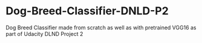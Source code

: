 # Dog-Breed-Classifier-DNLD-P2
Dog Breed Classifier made from scratch as well as with pretrained VGG16 as part of Udacity DLND Project 2
